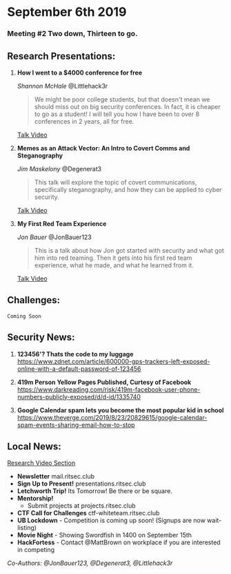 # September 6th 2019
### Meeting #2 Two down, Thirteen to go.
## Research Presentations:
1. **How I went to a $4000 conference for free**
   
    *Shannon McHale* @Littlehack3r
   
    > We might be poor college students, but that doesn't mean we should miss out on big security conferences. In fact, it is cheaper to go as a student! I will tell you how I have been to over 8 conferences in 2 years, all for free.

    [Talk Video](https://www.youtube.com/watch?v=L0L4itCyG4E)

2. **Memes as an Attack Vector: An Intro to Covert Comms and Steganography**
   
    *Jim Maskelony* @Degenerat3
   
    > This talk will explore the topic of covert communications, specifically steganography, and how they can be applied to cyber security.

    [Talk Video](https://www.youtube.com/watch?v=iKUQROblTxo)

3. **My First Red Team Experience**
   
    *Jon Bauer* @JonBauer123
   
    > This is a talk about how Jon got started with security and what got him into red teaming. Then it gets into his first red team experience, what he made, and what he learned from it.

    [Talk Video](https://www.youtube.com/watch?v=n35IguN-ZxQ)

## Challenges:
  `Coming Soon`

## Security News:
1. **123456'? Thats the code to my luggage**
   https://www.zdnet.com/article/600000-gps-trackers-left-exposed-online-with-a-default-password-of-123456

2. **419m Person Yellow Pages Published, Curtesy of Facebook**
    https://www.darkreading.com/risk/419m-facebook-user-phone-numbers-publicly-exposed/d/d-id/1335740

3. **Google Calendar spam lets you become the most popular kid in school**
    https://www.theverge.com/2019/8/23/20829615/google-calendar-spam-events-sharing-email-how-to-stop

## Local News:
[Research Video Section](https://www.youtube.com/watch?v=5gK7G8tV5ec)
- **Newsletter** mail.ritsec.club
- **Sign Up to Present!** presentations.ritsec.club
- **Letchworth Trip!**  Its Tomorrow! Be there or be square.
- **Mentorship!**
  - Submit projects at projects.ritsec.club
- **CTF Call for Challenges** ctf-whiteteam.ritsec.club
- **UB Lockdown** - Competition is coming up soon! (Signups are now wait-listing)
- **Movie Night** - Showing Swordfish in 1400 on September 15th
- **HackFortess** - Contact @MattBrown on workplace if you are interested in competing

*Co-Authors: @JonBauer123, @Degenerat3, @Littlehack3r*
